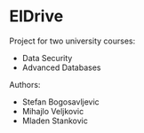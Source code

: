 # ElDrive

Project for two university courses:
 - Data Security
 - Advanced Databases

Authors:
 - Stefan Bogosavljevic
 - Mihajlo Veljkovic
 - Mladen Stankovic
